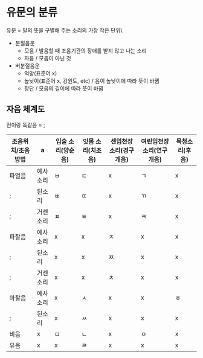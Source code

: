 # 유문의 분류

유문 = 말의 뜻을 구별해 주는 소리의 가장 작은 단위\

- 분절음운
  - 모음 / 발음할 때 조음기관의 장애를 받지 않고 나는 소리
  - 자음 / 모음이 아닌 것
- 버분절음운
  - 억양(표준어 x)
  - 높낮이(표준어 x, 강원도, etc) / 음이 높낮이에 따라 뜻이 바뀜
  - 장단 / 모음의 길이에 따라 뜻이 바뀜

## 자음 체계도

전이랑 똑같음 = ;

|조음위치/조음방법|a|입술 소리(양순음)|잇몸 소리(치조음)|센입천장소리(경구개음)|여린입천장소리(연구개음)|목청소리(후음)|
|----------------|-|---------------|----------------|--------------------|----------------------|-------------|
|파열음|예사소리|ㅂ|ㄷ|x|ㄱ|x|
|;|된소리|ㅃ|ㄸ|x|ㄲ|x|
|;|거센소리|ㅍ|ㅌ|x|ㅋ|x|
|파찰음|예사소리|x|x|ㅈ|x|x|
|;|된소리|x|x|ㅉ|x|x|
|;|거센소리|x|x|ㅊ|x|x|
|마찰음|예사소리|x|ㅅ|x|x|ㅎ|
|;|된소리|x|ㅆ|x|x|x|
|비음|x|ㅁ|ㄴ|x|ㅇ|x|
|유음|x|x|ㄹ|x|x|x|
